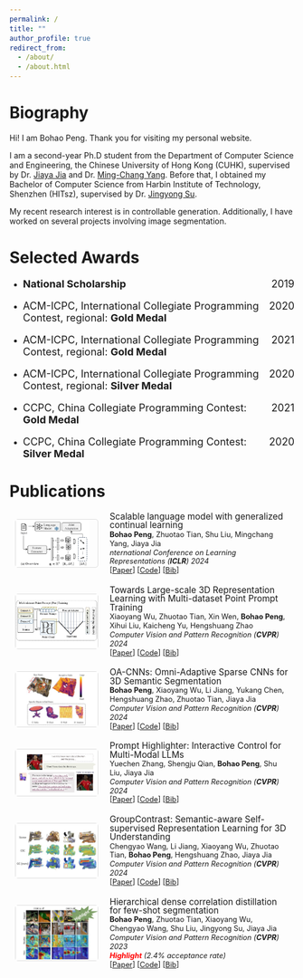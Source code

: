 ```yaml
---
permalink: /
title: ""
author_profile: true
redirect_from: 
  - /about/
  - /about.html
---
```


Biography
======
Hi! I am Bohao Peng. Thank you for visiting my personal website.

I am a second-year Ph.D student from the Department of Computer Science and Engineering, the Chinese University of Hong Kong (CUHK), supervised by Dr. [Jiaya Jia](https://jiaya.me/home) and Dr. [Ming-Chang Yang](https://www.cse.cuhk.edu.hk/~mcyang/). Before that, I obtained my Bachelor of Computer Science from Harbin Institute of Technology, Shenzhen (HITsz), supervised by Dr. [Jingyong Su](https://faculty.hitsz.edu.cn/sujingyong).

My recent research interest is in controllable generation. Additionally, I have worked on several projects involving image segmentation.


Selected Awards
======
* <p style="display: flex; justify-content: space-between;font-size: 18px;"><span><strong>National Scholarship </strong></span><span style="margin-left: auto;">2019</span></p>
* <p style="display: flex; justify-content: space-between;font-size: 18px;"><span>ACM-ICPC, International Collegiate Programming Contest, regional: <strong>Gold Medal</strong></span><span style="margin-left: auto;">2020</span></p> 
* <p style="display: flex; justify-content: space-between;font-size: 18px;"><span>ACM-ICPC, International Collegiate Programming Contest, regional: <strong>Gold Medal</strong></span><span style="margin-left: auto;">2021</span></p> 
* <p style="display: flex; justify-content: space-between;font-size: 18px;"><span>ACM-ICPC, International Collegiate Programming Contest, regional: <strong>Silver Medal</strong></span><span style="margin-left: auto;">2020</span></p> 
* <p style="display: flex; justify-content: space-between;font-size: 18px;"><span>CCPC, China Collegiate Programming Contest: <strong>Gold Medal</strong></span><span style="margin-left: auto;">2021</span></p> 
* <p style="display: flex; justify-content: space-between;font-size: 18px;"><span>CCPC, China Collegiate Programming Contest: <strong>Silver Medal</strong></span><span style="margin-left: auto;">2020</span></p> 

Publications
======

<!-- SLM -->
<div style="display: flex; align-items: center; margin: 10px; margin-top: 20px;">
  <div style="flex: 0 0 30%; margin-right: 20px; font-size: 0; border-radius: 5px; border: 1px solid #ddd;">
    <img src="files/publications/images/2024ICLR_SLM.jpg" style="display: block; width: 90%; height: auto; object-fit: cover;" alt="hdnet">
  </div>
  <div style="flex: 1; display: flex; flex-direction: column; justify-content: center;">
    <p style="line-height: 1.0; font-size: 1.1em; margin: 0;">
      <a href="https://arxiv.org/pdf/2404.07470" style="text-decoration: none;">Scalable language model with generalized continual learning</a><br>
      <small><strong>Bohao Peng</strong>, Zhuotao Tian, Shu Liu, Mingchang Yang, Jiaya Jia</small><br>
      <small><em>nternational Conference on Learning Representations (<strong>ICLR</strong>) 2024</em></small><br>
      <small>[<a href="https://arxiv.org/pdf/2404.07470">Paper</a>] [<a href="https://github.com/Pbihao/SLM">Code</a>] [<a href="files/publications/bibs/2024ICLR_SLM.txt">Bib</a>]</small>
    </p>
  </div>
</div>

<!-- PPT -->
<div style="display: flex; align-items: center; margin: 10px; margin-top: 20px;">
  <div style="flex: 0 0 30%; margin-right: 20px; font-size: 0; border-radius: 5px; border: 1px solid #ddd;">
    <img src="files/publications/images/2024CVPR_PPT.jpg" style="display: block; width: 100%; height: auto; object-fit: cover;" alt="hdnet">
  </div>
  <div style="flex: 1; display: flex; flex-direction: column; justify-content: center;">
    <p style="line-height: 1.0; font-size: 1.1em; margin: 0;">
      <a href="https://arxiv.org/pdf/2308.09718.pdf" style="text-decoration: none;">Towards Large-scale 3D Representation Learning with Multi-dataset Point Prompt Training</a><br>
      <small>Xiaoyang Wu, Zhuotao Tian, Xin Wen, <strong>Bohao Peng</strong>, Xihui Liu, Kaicheng Yu, Hengshuang Zhao</small><br>
      <small><em>Computer Vision and Pattern Recognition (<strong>CVPR</strong>) 2024</em></small><br>
      <small>[<a href="https://arxiv.org/pdf/2308.09718.pdf">Paper</a>] [<a href="https://github.com/Pointcept/PointTransformerV3">Code</a>] [<a href="files/publications/bibs/2024CVPR_PPT.txt">Bib</a>]</small>
    </p>
  </div>
</div>

<!-- OACNN -->
<div style="display: flex; align-items: center; margin: 10px; margin-top: 20px;">
  <div style="flex: 0 0 30%; margin-right: 20px; font-size: 0; border-radius: 5px; border: 1px solid #ddd;">
    <img src="files/publications/images/2024CVPR_OACNN.jpg" style="display: block; width: 100%; height: auto; object-fit: cover;" alt="hdnet">
  </div>
  <div style="flex: 1; display: flex; flex-direction: column; justify-content: center;">
    <p style="line-height: 1.0; font-size: 1.1em; margin: 0;">
      <a href="https://openaccess.thecvf.com/content/CVPR2024/papers/Peng_OA-CNNs_Omni-Adaptive_Sparse_CNNs_for_3D_Semantic_Segmentation_CVPR_2024_paper.pdf" style="text-decoration: none;">OA-CNNs: Omni-Adaptive Sparse CNNs for 3D Semantic Segmentation</a><br>
      <small><strong>Bohao Peng</strong>, Xiaoyang Wu, Li Jiang, Yukang Chen, Hengshuang Zhao, Zhuotao Tian, Jiaya Jia</small><br>
      <small><em>Computer Vision and Pattern Recognition (<strong>CVPR</strong>) 2024</em></small><br>
      <small>[<a href="https://openaccess.thecvf.com/content/CVPR2024/papers/Peng_OA-CNNs_Omni-Adaptive_Sparse_CNNs_for_3D_Semantic_Segmentation_CVPR_2024_paper.pdf">Paper</a>] [<a href="https://github.com/Pointcept/Pointcept">Code</a>] [<a href="files/publications/bibs/2024CVPR_OACNN.txt">Bib</a>]</small>
    </p>
  </div>
</div>


<!-- Prompt Highliter -->
<div style="display: flex; align-items: center; margin: 10px; margin-top: 20px;">
  <div style="flex: 0 0 30%; margin-right: 20px; font-size: 0; border-radius: 5px; border: 1px solid #ddd;">
        <img src="files/publications/images/2024CVPR_PromptHilighter.jpg" style="display: block; width: 100%; height: auto; object-fit: cover;" alt="hdnet">
  </div>
  <div style="flex: 1; display: flex; flex-direction: column; justify-content: center;">
    <p style="line-height: 1.0; font-size: 1.1em; margin: 0;">
        <a href="https://arxiv.org/abs/2312.04302" style="text-decoration: none;">Prompt Highlighter: Interactive Control for Multi-Modal LLMs
      </a><br>
      <small>
        Yuechen Zhang, Shengju Qian, <strong>Bohao Peng</strong>, Shu Liu, Jiaya Jia
      </small><br>
      <small><em>
        Computer Vision and Pattern Recognition (<strong>CVPR</strong>) 2024
      </em></small><br>
      <small>
        [<a href="https://arxiv.org/abs/2312.04302">Paper</a>] 
        [<a href="https://julianjuaner.github.io/projects/PromptHighlighter">Code</a>] 
        [<a href="files/publications/bibs/2024CVPR_PromptHilighter.txt">Bib</a>]
      </small>
    </p>
  </div>
</div>


<!-- GroupContrast -->
<div style="display: flex; align-items: center; margin: 10px; margin-top: 20px;">
  <div style="flex: 0 0 30%; margin-right: 20px; font-size: 0; border-radius: 5px; border: 1px solid #ddd;">
        <img src="files/publications/images/2024CVPR_GroupContrast.jpg" style="display: block; width: 100%; height: auto; object-fit: cover;" alt="hdnet">
  </div>
  <div style="flex: 1; display: flex; flex-direction: column; justify-content: center;">
    <p style="line-height: 1.0; font-size: 1.1em; margin: 0;">
        <a href="https://arxiv.org/abs/2403.09639" style="text-decoration: none;">GroupContrast: Semantic-aware Self-supervised Representation Learning for 3D Understanding
      </a><br>
      <small>
        Chengyao Wang, Li Jiang, Xiaoyang Wu, Zhuotao Tian, <strong>Bohao Peng</strong>, Hengshuang Zhao, Jiaya Jia
      </small><br>
      <small><em>
        Computer Vision and Pattern Recognition (<strong>CVPR</strong>) 2024
      </em></small><br>
      <small>
        [<a href="https://arxiv.org/abs/2403.09639">Paper</a>] 
        [<a href="https://github.com/dvlab-research/GroupContrast">Code</a>] 
        [<a href="files/publications/bibs/2024CVPR_GroupContrast.txt">Bib</a>]
      </small>
    </p>
  </div>
</div>


<!-- HDMNET -->
<div style="display: flex; align-items: center; margin: 10px; margin-top: 20px;">
  <div style="flex: 0 0 30%; margin-right: 20px; font-size: 0; border-radius: 5px; border: 1px solid #ddd;">
    <img src="files/publications/images/2023CVPR_HDMNet.jpg" style="display: block; width: 100%; height: auto; object-fit: cover;" alt="hdnet">
  </div>
  <div style="flex: 1; display: flex; flex-direction: column; justify-content: center;">
    <p style="line-height: 1.0; font-size: 1.1em; margin: 0;">
      <a href="https://openaccess.thecvf.com/content/CVPR2023/papers/Peng_Hierarchical_Dense_Correlation_Distillation_for_Few-Shot_Segmentation_CVPR_2023_paper.pdf" style="text-decoration: none;">Hierarchical dense correlation distillation for few-shot segmentation</a><br>
      <small><strong>Bohao Peng</strong>, Zhuotao Tian, Xiaoyang Wu, Chengyao Wang, Shu Liu, Jingyong Su, Jiaya Jia</small><br>
      <small><em>Computer Vision and Pattern Recognition (<strong>CVPR</strong>) 2023 <br> <strong><span style="color: red;">Highlight</span></strong> (2.4% acceptance rate)</em></small><br>
      <small>[<a href="https://openaccess.thecvf.com/content/CVPR2023/papers/Peng_Hierarchical_Dense_Correlation_Distillation_for_Few-Shot_Segmentation_CVPR_2023_paper.pdf">Paper</a>] [<a href="https://github.com/Pbihao/HDMNet">Code</a>] [<a href="files/publications/bibs/2023CVPR_HDMNet.txt">Bib</a>]</small>
    </p>
  </div>
</div>

<!-- ------------Others---------------------- -->

